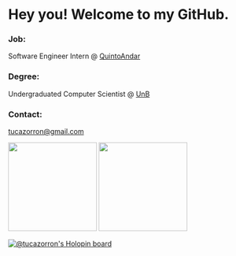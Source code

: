 # Hey you! Welcome to my GitHub.

### Job:

Software Engineer Intern @ [QuintoAndar](https://www.quintoandar.com.br)

### Degree:

Undergraduated Computer Scientist @ [UnB](https://www.unb.br)

### Contact:

tucazorron@gmail.com

<div>
  <img height="180em" src="https://github-readme-stats.vercel.app/api?username=tucazorron&show_icons=true&theme=dark&include_all_commits=true&count_private=true"/>
  <img height="180em" src="https://github-readme-stats.vercel.app/api/top-langs/?username=tucazorron&layout=compact&langs_count=6&theme=dark"/>
</div>

[![@tucazorron's Holopin board](https://holopin.io/api/user/board?user=tucazorron)](https://holopin.io/@tucazorron)
